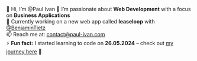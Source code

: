 👋 Hi, I’m @Paul Ivan
👀 I’m passionate about **Web Development** with a focus on **Business Applications**  
🌱 Currently working on a new web app called **leaseloop** with [@BenjaminTietz](https://github.com/BenjaminTietz)  
📫 Reach me at: [contact@paul-ivan.com](mailto:contact@paul-ivan.com)  
⚡ **Fun fact:** I started learning to code on **26.05.2024** – check out [my journey here](https://paul-ivan.com) 🚀
<!---
NaviPlau/NaviPlau is a ✨ special ✨ repository because its `README.md` (this file) appears on your GitHub profile.
You can click the Preview link to take a look at your changes.
--->
